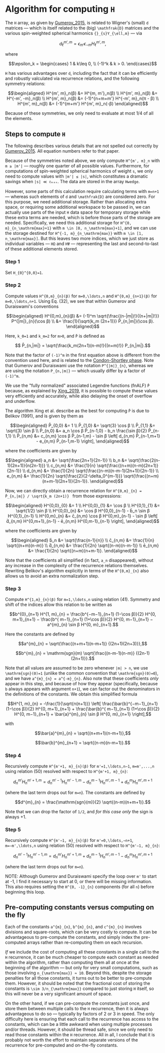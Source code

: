 # Algorithm for computing ``H``

The ``H`` array, as given by [Gumerov_2015](@citet), is related to Wigner's (small) ``d`` matrices —
which is itself related to the (big) ``\mathfrak{D}`` matrices and the various spin-weighted
spherical harmonics ``{}_{s}Y_{\ell,m}`` — via

```math
d_{\ell}^{m',m} = \epsilon_{m'} \epsilon_{-m} H_{\ell}^{m',m},
```

where

```math
\epsilon_k =
  \begin{cases}
    1 & k\leq 0, \\
    (-1)^k & k > 0.
  \end{cases}
```

``H`` has various advantages over ``d``, including the fact that it can be efficiently
and robustly valculated via recurrence relations, and the following symmetry
relations:

```math
\begin{aligned}
  H^{m', m}_n(β) &= H^{m, m'}_n(β) \\
  H^{m', m}_n(β) &= H^{-m', -m}_n(β) \\
  H^{m', m}_n(β) &= (-1)^{n+m+m'} H^{-m', m}_n(π - β) \\
  H^{m', m}_n(β) &= (-1)^{m+m'} H^{m', m}_n(-β)
\end{aligned}
```

Because of these symmetries, we only need to evaluate at most 1/4 of all the
elements.

## Steps to compute ``H``

The following describes various details that are not spelled out correctly by
[Gumerov_2015](@citet).  All equation numbers refer to that paper.

Because of the symmetries noted above, we only compute ``H^{m', m}_n`` with ``m
≥ |m'|`` — roughly one quarter of all possible values.  Furthermore, for
computations of spin-weighted spherical harmonics of weight ``s``, we only need
to compute values with ``|m'| ≤ |s|``, which constitutes a dramatic savings
when ``|s| ≪ ℓₘₐₓ``.  The data are stored in the array `Hwedge`.

However, some parts of this calculation require calculating terms with
``m=n+1`` — whereas such elements of ``d`` and ``\mathfrak{D}`` are considered
zero.  For this purpose, we need additional storage.  Rather than allocating
extra space, or requiring some additional workspace to be passed in, we can
actually use parts of the input ``H`` data space for temporary storage while
these extra terms are needed, which is before those parts of the storage are
needed.  Specifically, we need this additional storage for
``H^{0, m}_{n_\mathrm{max}+1}`` with ``m \in [0, n_\mathrm{max}+1]``, and we
can use the storage destined for ``H^{-1, m}_{n_\mathrm{max}}`` with
``m \in [1, n_\mathrm{max}]``.  But this leaves two more indices, which we just
store as individual variables — `HΩ` and `HΨ` — representing the last and
second-to-last of these additional elements stored.


### Step 1

Set ``H_{0}^{0,0}=1``.


### Step 2

Compute values ``H^{0,m}_{n}(β)`` for ``m=0,\ldots,n`` and ``H^{0,m}_{n+1}(β)``
for ``m=0,\ldots,n+1``.  Using Eq. (32), we see that within Gumerov and
Duraiswami's conventions
```math
\begin{aligned}
  H^{0,m}_{n}(β) &= (-1)^m \sqrt{\frac{(n-|m|)!}{(n+|m|)!}} P^{|m|}_{n}(\cos β) \\
                 &= \frac{1}{\sqrt{k_m (2n+1)}} P̄_{n,|m|}(\cos β).
\end{aligned}
```
Here, ``k_0=1`` and ``k_m=2`` for ``m>0``, and ``P̄`` is defined as
```math
  P̄_{n,|m|} = \sqrt{\frac{k_m(2n+1)(n-m)!}{(n+m)!}} P_{n,|m|}.
```
Note that the factor of ``(-1)^m`` in the first equation above is different from
the convention used here, and is related to the
[Condon-Shortley phase](https://en.wikipedia.org/wiki/Spherical_harmonics#Condon%E2%80%93Shortley_phase).
Note that Gumerov and Duraiswami use the notation ``P^{|m|}_{n}``, whereas we are
using the notation ``P_{n,|m|}`` — which usually differ by a factor of ``(-1)^m``.

We use the "fully normalized" associated Legendre functions (fnALF) ``P̄`` because, as explained by
[Xing_2019](@citet), it is possible to compute these values very efficiently and accurately, while
also delaying the onset of overflow and underflow.

The algorithm Xing et al. describe as the best for computing ``P̄`` is due to
Belikov (1991), and is given by them as
```math
\begin{aligned}
  P̄_{0,0} &= 1 \\
  P̄_{1,0} &= \sqrt{3} \cos β \\
  P̄_{1,1} &= \sqrt{3} \sin β \\
  P̄_{n,0} &= a_n \cos β P̄_{n-1,0} - b_n \frac{\sin β}{2} P̄_{n-1,1} \\
  P̄_{n,m} &=
    c_{n,m} \cos β P̄_{n-1,m}
    - \sin β \left[ d_{n,m} P̄_{n-1,m+1} - e_{n,m} P̄_{n-1,m-1} \right],
\end{aligned}
```
where the coefficients are given by
```math
\begin{aligned}
  a_n &= \sqrt{\frac{2n+1}{2n-1}} \\
  b_n &= \sqrt{\frac{2(n-1)(2n+1)}{n(2n-1)}} \\
  c_{n,m} &= \frac{1}{n} \sqrt{\frac{(n+m)(n-m)(2n+1)}{2n-1}} \\
  d_{n,m} &= \frac{1}{2n} \sqrt{\frac{(n-m)(n-m-1)(2n+1)}{2n-1}} \\
  e_{n,m} &= \frac{1}{2n} \sqrt{\frac{2}{2-\delta_0^{m-1}}} \sqrt{\frac{(n+m)(n+m-1)(2n+1)}{2n-1}}.
\end{aligned}
```

Now, we can directly obtain a recurrence relation for
``H^{0,m}_{n} = P̄_{n,|m|} / \sqrt{k_m (2n+1)} `` from those expressions:
```math
\begin{aligned}
  H^{0,0}_{0} &= 1 \\
  H^{0,0}_{1} &= \cos β \\
  H^{0,1}_{1} &= \sqrt{1/2} \sin β \\
  H^{0,0}_{n} &= \cos β H^{0,0}_{n-1} - b̄_n \sin β H^{0,1}_{n-1} \\
  H^{0,m}_{n} &=
    c̄_{n,m} \cos β H^{0,m}_{n-1}
    - \sin β \left[ d̄_{n,m} H^{0,m+1}_{n-1} - ē_{n,m} H^{0,m-1}_{n-1} \right],
\end{aligned}
```
where the coefficients are given by
```math
\begin{aligned}
  b̄_n &= \sqrt{\frac{n-1}{n}} \\
  c̄_{n,m} &= \frac{1}{n} \sqrt{(n+m)(n-m)} \\
  d̄_{n,m} &= \frac{1}{2n} \sqrt{(n-m)(n-m-1)} \\
  ē_{n,m} &= \frac{1}{2n} \sqrt{(n+m)(n+m-1)}.
\end{aligned}
```
Note that the coefficients all simplified (in fact, ``a_n`` disappeared), without any
increase in the complexity of the recurrence relations themselves.  Rewriting Belikov's
algorithm explicitly in terms of the ``H^{0,m}_{n}`` also allows us to avoid an extra
normalization step.

### Step 3
Compute ``H^{1,m}_{n}(β)`` for ``m=1,\ldots,n`` using relation (41).  Symmetry
and shift of the indices allow this relation to be written as
```math
b^{0}_{n+1} H^{1, m}_{n}
  = \frac{b^{−m−1}_{n+1} (1−\cos β)}{2} H^{0, m+1}_{n+1}
  − \frac{b^{ m−1}_{n+1} (1+\cos β)}{2} H^{0, m−1}_{n+1}
  − a^{m}_{n} \sin β H^{0, m}_{n+1}.
```
Here the constants are defined by
```math
a^{m}_{n} = \sqrt{\frac{(n+m+1)(n-m+1)} {(2n+1)(2n+3)}},
```
```math
b^{m}_{n} = \mathrm{sgn}(m) \sqrt{\frac{(n-m-1)(n-m)} {(2n-1)(2n+1)}}.
```
Note that all values are assumed to be zero whenever ``|m| > n``, we use
``\mathrm{sgn}(0)=1`` (unlike the common convention that
``\mathrm{sgn}(0)=0``), and we have ``a^{m}_{n} = a^{-m}_{n}``.  Also note
that these coefficients *only* appear in this step, and because of how they
appear (specifically, because ``b`` always appears with argument ``n+1``), we
can factor out the denominators in the definitions of the constants.  We
obtain this simplified formula
```math
H^{1, m}_{n}
  = -\frac{1}{\sqrt{n(n+1)}} \left[
      \frac{\bar{b}^{−m−1}_{n+1} (1−\cos β)}{2} H^{0, m+1}_{n+1}
      + \frac{\bar{b}^{ m−1}_{n+1} (1+\cos β)}{2} H^{0, m−1}_{n+1}
      + \bar{a}^{m}_{n} \sin β H^{0, m}_{n+1}
    \right],
```
with
```math
\bar{a}^{m}_{n} = \sqrt{(n+m+1)(n-m+1)},
```
```math
\bar{b}^{m}_{n+1} = \sqrt{(n-m)(n-m+1)}.
```


### Step 4
Recursively compute ``H^{m'+1, m}_{n}(β)`` for ``m'=1,\ldots,n−1``,
``m=m',...,n`` using relation (50) resolved with respect to ``H^{m'+1,
m}_{n}``:
```math
d^{m'}_{n} H^{m'+1, m}_{n}
  = d^{m'−1}_{n} H^{m'−1, m}_{n}
  − d^{m−1}_{n} H^{m', m−1}_{n}
  + d^{m}_{n} H^{m', m+1}_{n}
```
(where the last term drops out for ``m=n``).  The constants are defined by
```math
d^{m}_{n} = \frac{\mathrm{sgn}(m)}{2} \sqrt{(n-m)(n+m+1)}.
```
Note that we can drop the factor of ``1/2``, and *for this case only* the sign
is always +1.


### Step 5
Recursively compute ``H^{m'−1, m}_{n}(β)`` for ``m'=0,\ldots,−n+1``,
``m=−m',\ldots,n`` using relation (50) resolved with respect to ``H^{m'−1,
m}_{n}``:
```math
d^{m'−1}_{n} H^{m'−1, m}_{n}
  = d^{m'}_{n} H^{m'+1, m}_{n}
  + d^{m−1}_{n} H^{m', m−1}_{n}
  − d^{m}_{n} H^{m', m+1}_{n}
```
(where the last term drops out for ``m=n``).

NOTE: Although Gumerov and Duraiswami specify the loop over ``m'`` to start at
-1, I find it necessary to start at 0, or there will be missing information.
This also requires setting the ``H^{0, -1}_{n}`` components (for all ``n``)
before beginning this loop.


## Pre-computing constants versus computing on the fly

Each of the constants ``a^{m}_{n}``, ``b^{m}_{n}``, and ``c^{m}_{n}`` involves
divisions and square-roots, which can be very costly to compute.  It can be
advantageous to pre-compute the constants, and simply index the pre-computed
arrays rather than re-computing them on each recursion.

*If* we include the cost of computing all these constants in a single call to
the ``H`` recurrence, it can be much cheaper to compute each constant as needed
within the algorithm, rather than computing them all at once at the beginning
of the algorithm — but only for very small computations, such as those
involving ``n_{\mathrm{max}} ≈ 10``.  Beyond this, despite the storage
penalties for all those constants, it turns out to be better to pre-compute
them.  However, it should be noted that the fractional cost of storing the
constants is ``\sim 3/n_{\mathrm{max}}`` compared to just storing ``H`` itself,
so this will never be a very significant amount of space.

On the other hand, if we can pre-compute the constants just once, and store
them between multiple calls to the ``H`` recurrence, then it is always
advantageous to do so — typically by factors of 2 or 3 in speed.  The only
difficulty here is ensuring that each call to the recurrence has access to the
constants, which can be a little awkward when using multiple processes and/or
threads.  However, it should be thread safe, since we only need to read those
constants within the ``H`` recurrence.  All in all, I conclude that it is
probably not worth the effort to maintain separate versions of the recurrence
for pre-computed and on-the-fly constants.
